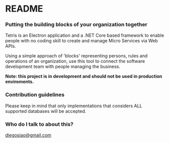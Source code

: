 # README #

### Putting the building blocks of your organization together ###

Tetris is an Electron application and a .NET Core based framework to enable people with no coding skill to create and manage Micro Services via Web APIs.

Using a simple approach of 'blocks' representing persons, rules and operations of an organization, use this tool to connect the software development team with people managing the business.

**Note: this project is in development and should not be used in production enviroments.**

### Contribution guidelines ###

Please keep in mind that only implementations that considers ALL supported databases will be accepted.

### Who do I talk to about this? ###

diegosiao@gmail.com